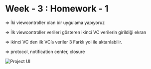 # Week - 3 : Homework - 1

=> İki viewcontroller olan bir uygulama yapıyoruz

=> İlk viewcontroller verileri gösteren ikinci VC verilerin girildiği ekran 

=> ikinci VC den ilk VC’a veriler 3 Farklı yol ile aktarılabilir.

=> protocol, notification center, closure

![Project UI](https://user-images.githubusercontent.com/94677369/209408043-618ac58c-081e-4faf-93f8-4a652bf718eb.png)
